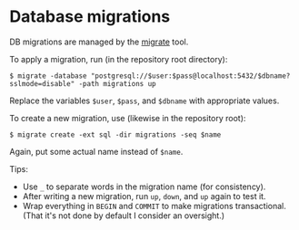 # Database migrations
DB migrations are managed by the [migrate][] tool.

To apply a migration, run (in the repository root directory):

```
$ migrate -database "postgresql://$user:$pass@localhost:5432/$dbname?sslmode=disable" -path migrations up
```

Replace the variables `$user`, `$pass`, and `$dbname` with appropriate values.

To create a new migration, use (likewise in the repository root):

```
$ migrate create -ext sql -dir migrations -seq $name
```

Again, put some actual name instead of `$name`.

Tips:

- Use `_` to separate words in the migration name (for consistency).
- After writing a new migration, run `up`, `down`, and `up` again to test it.
- Wrap everything in `BEGIN` and `COMMIT` to make migrations transactional.
  (That it's not done by default I consider an oversight.)

[migrate]: https://github.com/golang-migrate/migrate/blob/master/GETTING_STARTED.md "golang-migrate/migrate: Getting started"
